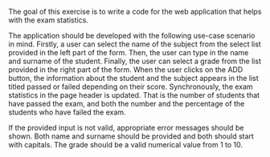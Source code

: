 The goal of this exercise is to write a code for the web application that helps with the exam statistics. 

The application should be developed with the following use-case scenario in mind. Firstly, a user can select the name of the subject from the select list provided in the left part of the form. Then, the user can type in the name and surname of the student. Finally, the user can select a grade from the list provided in the right part of the form. When the user clicks on the ADD button, the information about the student and the subject appears in the list titled passed or failed depending on their score. Synchronously, the exam statistics in the page header is updated. That is the number of students that have passed the exam, and both the number and the percentage of the students who have failed the exam.

If the provided input is not valid, appropriate error messages should be shown. 
Both name and surname should be provided and both should start with capitals. The grade should be a valid numerical value from 1 to 10. 
